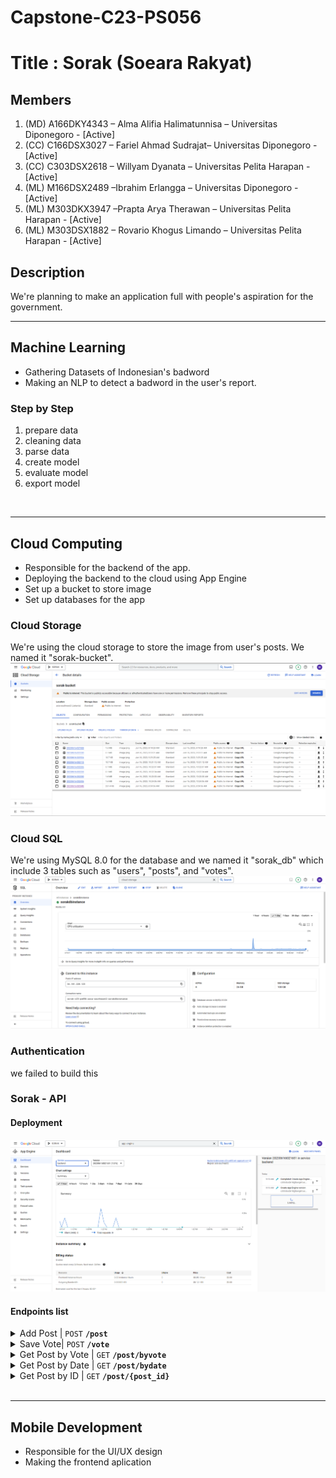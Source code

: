 # Capstone-C23-PS056
# Title : Sorak (Soeara Rakyat)

## <b>Members</b> 
1. (MD) A166DKY4343 – Alma Alifia Halimatunnisa – Universitas Diponegoro - [Active]
2. (CC) C166DSX3027 – Fariel Ahmad Sudrajat– Universitas Diponegoro - [Active]
3. (CC) C303DSX2618 – Willyam Dyanata – Universitas Pelita Harapan - [Active] 
4. (ML) M166DSX2489 –Ibrahim Erlangga – Universitas Diponegoro - [Active]
5. (ML) M303DKX3947 –Prapta Arya Therawan – Universitas Pelita Harapan - [Active]
6. (ML) M303DSX1882 – Rovario Khogus Limando – Universitas Pelita Harapan - [Active]

## Description
We're planning to make an application full with people's aspiration for the government. 

---
## Machine Learning
- Gathering Datasets of Indonesian's badword
- Making an NLP to detect a badword in the user's report.

### Step by Step

1. prepare data
2. cleaning data
3. parse data
4. create model
5. evaluate model
6. export model

<br>

---
## Cloud Computing
- Responsible for the backend of the app.
- Deploying the backend to the cloud using App Engine
- Set up a bucket to store image
- Set up databases for the app


### <b>Cloud Storage</b>
We're using the cloud storage to store the image from user's posts. We named it "sorak-bucket".
![Alt text](img/bucket.png)

### <b>Cloud SQL</b>
We're using MySQL 8.0 for the database and we named it "sorak_db" which include 3 tables such as "users", "posts", and "votes".
![Alt text](img/cloudSQL.png)

### <b>Authentication</b>
we failed to build this

### <b>Sorak - API</b>

#### Deployment
![Alt text](img/Appengine.png)
#### Endpoints list

<details>
 <summary>Add Post | <code>POST</code> <code><b>/post</b></code></summary>

#### URL

`/post`

#### Method

`POST`

#### Parameters

> | key                   | type     | data type | description |
> | --------------------- | -------- | --------- | ----------- |
> | user_id                  | required | string       | N/A         |
> | category                 | required | string    | N/A         |
> | caption                  | required | string       | N/A         |
> | attachment                 | required | .img, .png    | N/A         |
</details>

<details>
 <summary>Save Vote| <code>POST</code> <code><b>/vote</b></code></summary>

#### URL

`/vote`

#### Method

`POST`

#### Parameters

`user_id, post_id`

 </details>

<details>
 <summary>Get Post by Vote | <code>GET</code> <code><b>/post/byvote</b></code></summary>

#### URL

`/post/byvote`

#### Method

`GET`

#### Parameters

`N/A`

#### Responses

status: `200 OK`

```json
[
    {
        "post_id": "postGAq8cQHTF6",
        "user_id": "user01",
        "category": "aspirasi",
        "caption": "kalau ada yang ribet napa pilih yang gampang",
        "image_url": " https://storage.googleapis.com/sorak-bucket/20230616-032206",
        "createdAt": "2023-06-14T04:35:47.000Z",
        "vote": 5
    },
    {
        "post_id": "postiG-MsnM7eD",
        "user_id": "user03",
        "category": "pengaduhan",
        "caption": "Pohon tumbang penyebab banjir ini masih dibiarkan dan tidak ada tindakan dari pemerintah",
        "image_url": "https://storage.googleapis.com/sorak-bucket/20230616-032112 ",
        "createdAt": "2023-06-14T11:30:33.000Z",
        "vote": 4
    },
    {
        "post_id": "postleK3FuHcbY",
        "user_id": "user02",
        "category": "pengaduhan",
        "caption": "Ini jalan ga ada yang perbaikin udah 10 tahun",
        "image_url": "https://storage.googleapis.com/sorak-bucket/20230616-032406",
        "createdAt": "2023-06-14T11:27:16.000Z",
        "vote": 2
    }
]
```

</details>

<details>
 <summary>Get Post by Date | <code>GET</code> <code><b>/post/bydate</b></code></summary>

#### URL

`/post/bydate`

#### Method

`GET`

#### Parameters

`N/A`

#### Responses

status: `200 OK`

```json
[
    {
        "post_id": "postiG-MsnM7eD",
        "user_id": "user03",
        "category": "pengaduhan",
        "caption": "Pohon tumbang penyebab banjir ini masih dibiarkan dan tidak ada tindakan dari pemerintah",
        "image_url": "https://storage.googleapis.com/sorak-bucket/20230616-032112 ",
        "createdAt": "2023-06-14T11:30:33.000Z",
        "vote": 4
    },
    {
        "post_id": "postleK3FuHcbY",
        "user_id": "user02",
        "category": "pengaduhan",
        "caption": "Ini jalan ga ada yang perbaikin udah 10 tahun",
        "image_url": "https://storage.googleapis.com/sorak-bucket/20230616-032406",
        "createdAt": "2023-06-14T11:27:16.000Z",
        "vote": 2
    },
    {
        "post_id": "postGAq8cQHTF6",
        "user_id": "user01",
        "category": "aspirasi",
        "caption": "kalau ada yang ribet napa pilih yang gampang",
        "image_url": " https://storage.googleapis.com/sorak-bucket/20230616-032206",
        "createdAt": "2023-06-14T04:35:47.000Z",
        "vote": 5
    }
]
```

</details>

<details>
 <summary>Get Post by ID | <code>GET</code> <code><b>/post/{post_id}</b></code></summary>

#### URL

`/post/{post_id}`

#### Method

`GET`

#### Parameters

`post_id`

#### Responses

status: `200 OK`

```json
{
    "post": {
        "post_id": "postGAq8cQHTF6",
        "user_id": "user01",
        "category": "aspirasi",
        "caption": "kalau ada yang ribet napa pilih yang gampang",
        "image_url": " https://storage.googleapis.com/sorak-bucket/20230616-032206",
        "createdAt": "2023-06-14T04:35:47.000Z",
        "vote": 5
    }
}
```

</details><br>

---

## Mobile Development
- Responsible for the UI/UX design
- Making the frontend aplication



